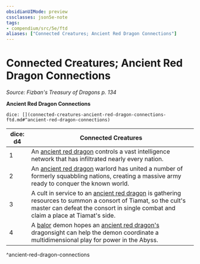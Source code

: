 ```yaml
---
obsidianUIMode: preview
cssclasses: json5e-note
tags:
- compendium/src/5e/ftd
aliases: ["Connected Creatures; Ancient Red Dragon Connections"]
---
```

# Connected Creatures; Ancient Red Dragon Connections
*Source: Fizban's Treasury of Dragons p. 134* 

**Ancient Red Dragon Connections**

`dice: [](connected-creatures-ancient-red-dragon-connections-ftd.md#^ancient-red-dragon-connections)`

| dice: d4 | Connected Creatures |
|----------|---------------------|
| 1 | An [ancient red dragon](compendium/bestiary/dragon/ancient-red-dragon.md) controls a vast intelligence network that has infiltrated nearly every nation. |
| 2 | An [ancient red dragon](compendium/bestiary/dragon/ancient-red-dragon.md) warlord has united a number of formerly squabbling nations, creating a massive army ready to conquer the known world. |
| 3 | A cult in service to an [ancient red dragon](compendium/bestiary/dragon/ancient-red-dragon.md) is gathering resources to summon a consort of Tiamat, so the cult's master can defeat the consort in single combat and claim a place at Tiamat's side. |
| 4 | A [balor](compendium/bestiary/fiend/balor.md) demon hopes an [ancient red dragon's](compendium/bestiary/dragon/ancient-red-dragon.md) dragonsight can help the demon coordinate a multidimensional play for power in the Abyss. |
^ancient-red-dragon-connections